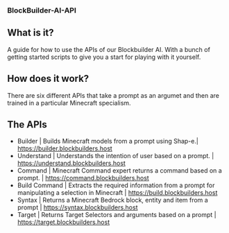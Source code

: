 ### BlockBuilder-AI-API

## What is it?
A guide for how to use the APIs of our Blockbuilder AI. With a bunch of getting started scripts to give you a start for playing with it yourself.

## How does it work? 
There are six different APIs that take a prompt as an argumet and then are trained in a particular Minecraft specialism.

## The APIs
- Builder | Builds Minecraft models from a prompt using Shap-e.| https://builder.blockbuilders.host
- Understand | Understands the intention of user based on a prompt. | https://understand.blockbuilders.host 
- Command | Minecraft Command expert returns a command based on a prompt. | https://command.blockbuilders.host
- Build Command | Extracts the required information from a prompt for manipulating a selection in Minecraft | https://build.blockbuilders.host
- Syntax | Returns a Minecraft Bedrock block, entity and item from a prompt | https://syntax.blockbuilders.host
- Target | Returns Target Selectors and arguments based on a prompt | https://target.blockbuilders.host
  

